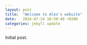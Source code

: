 ```yaml
---
layout: post
title:  "Welcome to Alex's website"
date:   2016-07-24 16:50:40 +0200
categories: jekyll update
---
```

Initial post.
